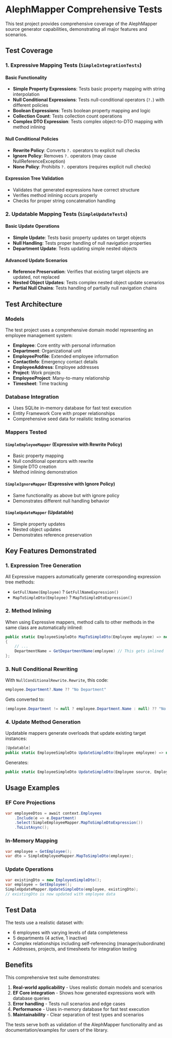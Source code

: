 # AlephMapper Comprehensive Tests

This test project provides comprehensive coverage of the AlephMapper source generator capabilities, demonstrating all major features and scenarios.

## Test Coverage

### 1. Expressive Mapping Tests (`SimpleIntegrationTests`)

#### Basic Functionality
- **Simple Property Expressions**: Tests basic property mapping with string interpolation
- **Null Conditional Expressions**: Tests null-conditional operators (`?.`) with different policies
- **Boolean Expressions**: Tests boolean property mapping and logic
- **Collection Count**: Tests collection count operations
- **Complex DTO Expression**: Tests complex object-to-DTO mapping with method inlining

#### Null Conditional Policies
- **Rewrite Policy**: Converts `?.` operators to explicit null checks
- **Ignore Policy**: Removes `?.` operators (may cause NullReferenceException)
- **None Policy**: Prohibits `?.` operators (requires explicit null checks)

#### Expression Tree Validation
- Validates that generated expressions have correct structure
- Verifies method inlining occurs properly
- Checks for proper string concatenation handling

### 2. Updatable Mapping Tests (`SimpleUpdateTests`)

#### Basic Update Operations
- **Simple Update**: Tests basic property updates on target objects
- **Null Handling**: Tests proper handling of null navigation properties
- **Department Update**: Tests updating simple nested objects

#### Advanced Update Scenarios
- **Reference Preservation**: Verifies that existing target objects are updated, not replaced
- **Nested Object Updates**: Tests complex nested object update scenarios
- **Partial Null Chains**: Tests handling of partially null navigation chains

## Test Architecture

### Models
The test project uses a comprehensive domain model representing an employee management system:

- **Employee**: Core entity with personal information
- **Department**: Organizational unit
- **EmployeeProfile**: Extended employee information
- **ContactInfo**: Emergency contact details
- **EmployeeAddress**: Employee addresses
- **Project**: Work projects
- **EmployeeProject**: Many-to-many relationship
- **Timesheet**: Time tracking

### Database Integration
- Uses SQLite in-memory database for fast test execution
- Entity Framework Core with proper relationships
- Comprehensive seed data for realistic testing scenarios

### Mappers Tested

#### `SimpleEmployeeMapper` (Expressive with Rewrite Policy)
- Basic property mapping
- Null conditional operators with rewrite
- Simple DTO creation
- Method inlining demonstration

#### `SimpleIgnoreMapper` (Expressive with Ignore Policy)
- Same functionality as above but with ignore policy
- Demonstrates different null handling behavior

#### `SimpleUpdateMapper` (Updatable)
- Simple property updates
- Nested object updates
- Demonstrates reference preservation

## Key Features Demonstrated

### 1. Expression Tree Generation
All Expressive mappers automatically generate corresponding expression tree methods:
- `GetFullName(Employee)` ? `GetFullNameExpression()`
- `MapToSimpleDto(Employee)` ? `MapToSimpleDtoExpression()`

### 2. Method Inlining
When using Expressive mappers, method calls to other methods in the same class are automatically inlined:
```csharp
public static EmployeeSimpleDto MapToSimpleDto(Employee employee) => new EmployeeSimpleDto
{
    // ...
    DepartmentName = GetDepartmentName(employee) // This gets inlined
};
```

### 3. Null Conditional Rewriting
With `NullConditionalRewrite.Rewrite`, this code:
```csharp
employee.Department?.Name ?? "No Department"
```

Gets converted to:
```csharp
(employee.Department != null ? employee.Department.Name : null) ?? "No Department"
```

### 4. Update Method Generation
Updatable mappers generate overloads that update existing target instances:
```csharp
[Updatable]
public static EmployeeSimpleDto UpdateSimpleDto(Employee employee) => new EmployeeSimpleDto { ... }
```

Generates:
```csharp
public static EmployeeSimpleDto UpdateSimpleDto(Employee source, EmployeeSimpleDto target) { ... }
```

## Usage Examples

### EF Core Projections
```csharp
var employeeDtos = await context.Employees
    .Include(e => e.Department)
    .Select(SimpleEmployeeMapper.MapToSimpleDtoExpression())
    .ToListAsync();
```

### In-Memory Mapping
```csharp
var employee = GetEmployee();
var dto = SimpleEmployeeMapper.MapToSimpleDto(employee);
```

### Update Operations
```csharp
var existingDto = new EmployeeSimpleDto();
var employee = GetEmployee();
SimpleUpdateMapper.UpdateSimpleDto(employee, existingDto);
// existingDto is now updated with employee data
```

## Test Data

The tests use a realistic dataset with:
- 6 employees with varying levels of data completeness
- 5 departments (4 active, 1 inactive)
- Complex relationships including self-referencing (manager/subordinate)
- Addresses, projects, and timesheets for integration testing

## Benefits

This comprehensive test suite demonstrates:

1. **Real-world applicability** - Uses realistic domain models and scenarios
2. **EF Core integration** - Shows how generated expressions work with database queries
3. **Error handling** - Tests null scenarios and edge cases
4. **Performance** - Uses in-memory database for fast test execution
5. **Maintainability** - Clear separation of test types and scenarios

The tests serve both as validation of the AlephMapper functionality and as documentation/examples for users of the library.